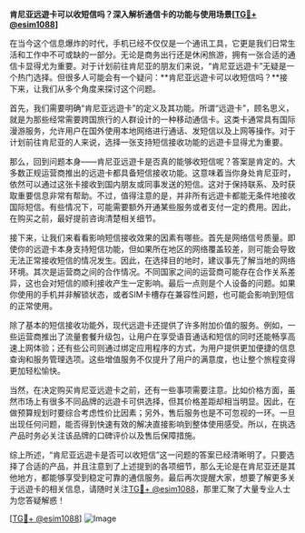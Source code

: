 **肯尼亚远遊卡可以收短信吗？深入解析通信卡的功能与使用场景[[TG💪+ @esim1088](https://t.me/s/esim1088)]**

在当今这个信息爆炸的时代，手机已经不仅仅是一个通讯工具，它更是我们日常生活和工作中不可或缺的一部分。无论是商务出行还是休闲旅游，拥有一张合适的通信卡显得尤为重要。对于计划前往肯尼亚的朋友们来说，“肯尼亚远遊卡”无疑是一个热门选择。但很多人可能会有一个疑问：**肯尼亚远遊卡可以收短信吗？**接下来，让我们从多个角度来探讨这个问题。

首先，我们需要明确“肯尼亚远遊卡”的定义及其功能。所谓“远遊卡”，顾名思义，就是为那些经常需要跨国旅行的人群设计的一种移动通信卡。这类卡通常具有国际漫游服务，允许用户在国外使用本地网络进行通话、发短信以及上网等操作。对于计划前往肯尼亚的人来说，选择一张支持短信接收功能的远遊卡显得尤为重要。

那么，回到问题本身——肯尼亚远遊卡是否真的能够收短信呢？答案是肯定的。大多数正规运营商推出的远遊卡都具备短信接收功能。这意味着当你身处肯尼亚时，依然可以通过这张卡接收到国内朋友或同事发送的短信。这对于保持联系、及时获取重要信息非常有帮助。不过，值得注意的是，并非所有远遊卡都能无条件地接收国际短信。有些情况下，可能需要额外开通某些服务或者支付一定的费用。因此，在购买之前，最好提前咨询清楚相关细节。

接下来，让我们来看看影响短信接收效果的因素有哪些。首先是网络信号质量。即使你的远遊卡本身支持短信功能，但如果所在地区的网络覆盖较差，则可能会导致无法正常接收短信的情况发生。因此，在选择目的地时，建议事先了解当地的网络环境。其次是运营商之间的合作情况。不同国家之间的运营商可能存在合作关系差异，这也会对短信的顺利接收产生一定影响。最后一点则是个人设备的问题。如果你使用的手机并非解锁状态，或者SIM卡槽存在兼容性问题，也可能会影响到短信的正常使用。

除了基本的短信接收功能外，现代远遊卡还提供了许多附加价值的服务。例如，一些运营商推出了流量套餐升级包，让用户在享受语音通话和短信的同时还能畅享高速上网体验；还有些公司则通过绑定应用程序的方式，为用户提供更加便捷的信息查询和服务管理选项。这些增值服务不仅提升了用户的满意度，也让整个旅程变得更加轻松愉快。

当然，在决定购买肯尼亚远遊卡之前，还有一些事项需要注意。比如价格方面，虽然市场上有很多不同品牌的远遊卡可供选择，但其价格差距却相当明显。因此，在做预算规划时要综合考虑性价比因素；另外，售后服务也是不可忽视的一环。一旦出现任何问题，能否得到快速有效的解决直接影响到整体使用感受。所以，在挑选产品时务必关注该品牌的口碑评价以及售后保障措施。

综上所述，“肯尼亚远遊卡是否可以收短信”这一问题的答案已经清晰明了。只要选择了合适的产品，并且注意到了上述提到的各项细节，那么无论是在肯尼亚还是其他地方，都能够享受到稳定可靠的通信服务。最后再次提醒大家，想要了解更多关于远遊卡的相关信息，请随时关注[TG💪+ @esim1088](https://t.me/s/esim1088)，那里汇聚了大量专业人士为您答疑解惑！

[[TG💪+ @esim1088](https://t.me/s/esim1088)] ![Image](https://i.postimg.cc/4NQfJmqS/Snipaste-2025-05-13-00-14-12.png)